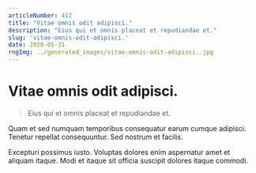 ```yaml
---
articleNumber: 412
title: "Vitae omnis odit adipisci."
description: "Eius qui et omnis placeat et repudiandae et."
slug: 'vitae-omnis-odit-adipisci.'
date: 2020-05-31
rngImg: ../generated_images/vitae-omnis-odit-adipisci..jpg
---
```


# Vitae omnis odit adipisci.

> Eius qui et omnis placeat et repudiandae et.

Quam et sed numquam temporibus consequatur earum cumque adipisci. Tenetur repellat consequuntur. Sed nostrum et facilis.
 Excepturi possimus iusto. Voluptas dolores enim aspernatur amet et aliquam itaque. Modi et itaque sit officia suscipit dolores itaque commodi.
